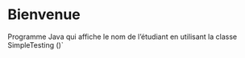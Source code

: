 # Bienvenue
Programme Java qui affiche le nom de l’étudiant en utilisant la classe SimpleTesting ()`
